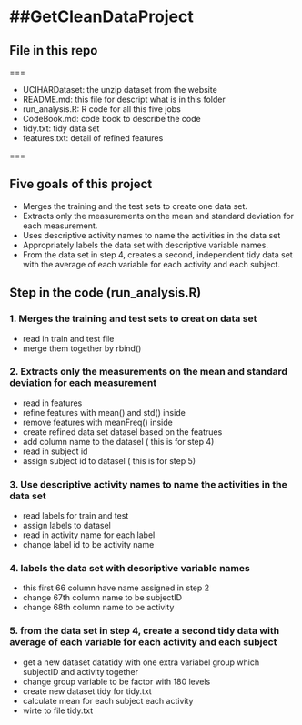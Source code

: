 ##GetCleanDataProject
===
## File in this repo
===
* UCIHARDataset: the unzip dataset from the website
* README.md: this file for descript what is in this folder
* run_analysis.R: R code for all this five jobs
* CodeBook.md: code book to describe the code
* tidy.txt: tidy data set
* features.txt: detail of refined features

===
## Five goals of this project
* Merges the training and the test sets to create one data set. 
* Extracts only the measurements on the mean and standard deviation for each measurement. 
* Uses descriptive activity names to name the activities in the data set 
* Appropriately labels the data set with descriptive variable names. 
* From the data set in step 4, creates a second, independent tidy data set with the average of each variable for each activity and each subject.

## Step in the code (run_analysis.R)
### 1.  Merges the training and test sets to creat on data set
* read in train and test file
* merge them together by rbind()

### 2. Extracts only the measurements on the mean and standard deviation for each measurement
* read in features
* refine features with mean() and std() inside
* remove features with meanFreq() inside
* create refined data set datasel based on the featrues
* add column name to the datasel ( this is for step 4)
* read in subject id
* assign subject id to datasel ( this is for step 5)

### 3. Use descriptive activity names to name the activities in the data set
* read labels for train and test
* assign labels to datasel
* read in activity name for each label
* change label id to be activity name

### 4. labels the data set with descriptive variable names
* this first 66 column have name assigned in step 2
* change 67th column name to be subjectID
* change 68th column name to be activity

### 5. from the data set in step 4, create a second tidy data with average of each variable for each activity and each subject
* get a new dataset datatidy with one extra variabel group which subjectID and activity together
* change group variable to be factor with 180 levels
* create new dataset tidy for tidy.txt
* calculate mean for each subject each activity
* wirte to file tidy.txt
